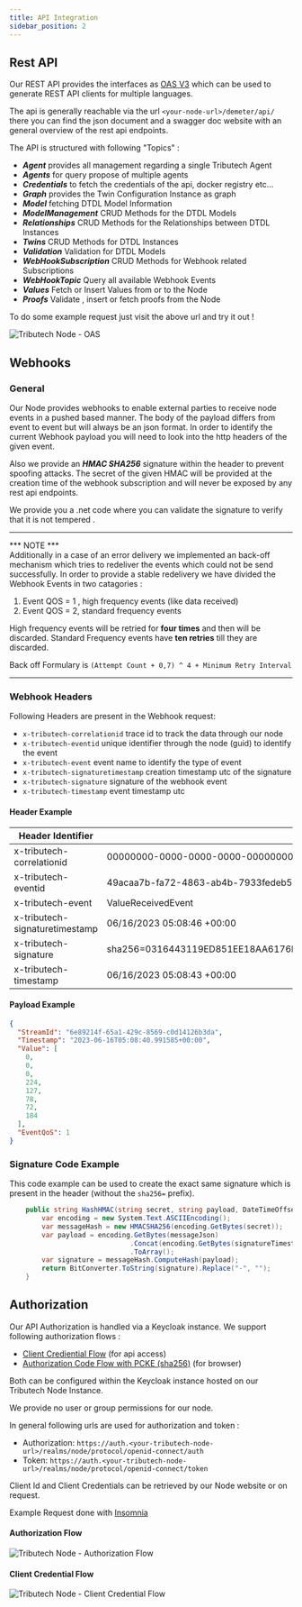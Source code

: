 ```yaml
---
title: API Integration
sidebar_position: 2
---
```


## Rest API
Our REST API provides the interfaces as [OAS V3](https://swagger.io/specification/v3/) which can be used to generate REST API clients for multiple languages. 

The api is generally reachable via the url `<your-node-url>/demeter/api/`  there you can find the json document and a swagger doc website with an general overview of the rest api endpoints. 

The API is structured with following "Topics" :
- ***Agent*** provides all management regarding a single Tributech Agent
- ***Agents*** for query propose of multiple agents 
- ***Credentials*** to fetch the credentials of the api, docker registry etc... 
- ***Graph*** provides the Twin Configuration Instance as graph
- ***Model*** fetching DTDL Model Information
- ***ModelManagement*** CRUD Methods for the DTDL Models
- ***Relationships*** CRUD Methods for the Relationships between DTDL Instances
- ***Twins*** CRUD Methods for DTDL Instances
- ***Validation*** Validation for DTDL Models
- ***WebHookSubscription*** CRUD Methods for Webhook related Subscriptions
- ***WebHookTopic*** Query all available Webhook Events
- ***Values*** Fetch or Insert Values from or to the Node
- ***Proofs*** Validate , insert or fetch proofs from the Node

To do some example request just visit the above url and try it out ! 

![Tributech Node - OAS](./img/OAS.png)

## Webhooks

### General 

Our Node provides webhooks to enable external parties to receive node events in a pushed based manner. The body of the payload differs from event to event but will always be an json format. In order to identify the current Webhook payload you will need to look into the http headers of the given event.

Also we provide an ***HMAC SHA256*** signature within the header to prevent spoofing attacks. The secret of the given HMAC will be provided at the creation time of the webhook subscription and will never be exposed by any rest api endpoints. 

We provide you a .net code where you can validate the signature to verify that it is not tempered . 

___
*** NOTE ***  
Additionally in a case of an error delivery we implemented an back-off mechanism which tries to redeliver the events which could not be send successfully. In order to provide a stable redelivery we have divided the Webhook Events in two catagories : 

1. Event QOS = 1 , high frequency events (like data received)
2. Event QOS = 2, standard frequency events 

High frequency events will be retried for **four times** and then will be discarded. Standard Frequency events have **ten retries** till they are discarded.

Back off Formulary is `(Attempt Count + 0,7) ^ 4 + Minimum Retry Interval`
____


### Webhook Headers

Following Headers are present in the Webhook request: 
 
- `x-tributech-correlationid` trace id to track the data through our node
- `x-tributech-eventid` unique identifier through the node (guid) to identify the event 
- `x-tributech-event` event name to identify the type of event 
- `x-tributech-signaturetimestamp` creation timestamp utc of the signature
- `x-tributech-signature` signature of the webhook event
- `x-tributech-timestamp` event timestamp utc


#### Header Example

| Header Identifier | Value |
| ----------------- | ----- |
| x-tributech-correlationid | 00000000-0000-0000-0000-000000000000 |
| x-tributech-eventid | 49acaa7b-fa72-4863-ab4b-7933fedeb59a |
| x-tributech-event | ValueReceivedEvent |
| x-tributech-signaturetimestamp | 06/16/2023 05:08:46 +00:00 |
| x-tributech-signature | sha256=0316443119ED851EE18AA6176E8281E6A28D02A52EAF5DC85D45A6149173F412 |
| x-tributech-timestamp | 06/16/2023 05:08:43 +00:00 |
	

#### Payload Example

~~~ json
{
  "StreamId": "6e89214f-65a1-429c-8569-c0d14126b3da",
  "Timestamp": "2023-06-16T05:08:40.991585+00:00",
  "Value": [
    0,
    0,
    0,
    224,
    127,
    78,
    72,
    184
  ],
  "EventQoS": 1
}
~~~
  
### Signature Code Example

This code example can be used to create the exact same signature which is present in the header (without the `sha256=` prefix).

~~~ csharp
	public string HashHMAC(string secret, string payload, DateTimeOffset signatureTimestamp) {
		var encoding = new System.Text.ASCIIEncoding();
		var messageHash = new HMACSHA256(encoding.GetBytes(secret));
		var payload = encoding.GetBytes(messageJson)
                              .Concat(encoding.GetBytes(signatureTimestamp.ToString(CultureInfo.InvariantCulture)))
                              .ToArray();
		var signature = messageHash.ComputeHash(payload);
		return BitConverter.ToString(signature).Replace("-", "");
	}
~~~

## Authorization

Our API Authorization is handled via a Keycloak instance. We support following authorization flows : 

- [Client Crediential Flow](https://auth0.com/docs/get-started/authentication-and-authorization-flow/client-credentials-flow) (for api access)
- [Authorization Code Flow with PCKE (sha256)](https://auth0.com/docs/get-started/authentication-and-authorization-flow/authorization-code-flow-with-proof-key-for-code-exchange-pkce) (for browser)

Both can be configured within the Keycloak instance hosted on our Tributech Node Instance. 

We provide no user or group permissions for our node. 

In general following urls are used for authorization and token : 

- Authorization: `https://auth.<your-tributech-node-url>/realms/node/protocol/openid-connect/auth`
- Token: `https://auth.<your-tributech-node-url>/realms/node/protocol/openid-connect/token`

Client Id and Client Credentials can be retrieved by our Node website or on request.

Example Request done with [Insomnia](https://insomnia.rest/)

#### Authorization Flow

![Tributech Node - Authorization Flow](./img/AuthorizationCodeFlow.png)


#### Client Credential Flow

![Tributech Node - Client Credential Flow](./img/ClientCredentialFlow.png)